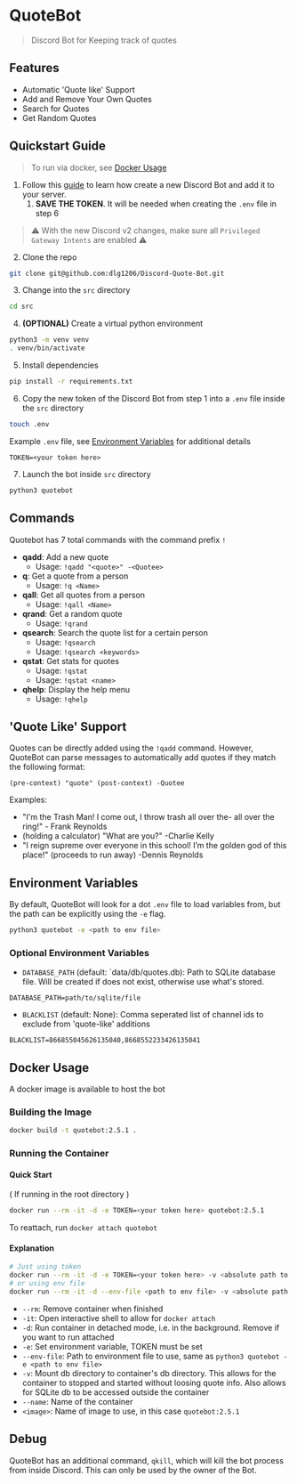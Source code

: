 # QuoteBot
> Discord Bot for Keeping track of quotes

## Features
- Automatic 'Quote like' Support
- Add and Remove Your Own Quotes
- Search for Quotes
- Get Random Quotes

## Quickstart Guide
> To run via docker, see [Docker Usage](#docker-usage)
1. Follow this [guide](https://github.com/reactiflux/discord-irc/wiki/Creating-a-discord-bot-&-getting-a-token) to learn how create a new Discord Bot and add it to your server.
   1. **SAVE THE TOKEN**. It will be needed when creating the `.env` file in step 6
> ⚠️ With the new Discord v2 changes, make sure all `Privileged Gateway Intents` are enabled ⚠️

2. Clone the repo
```bash
git clone git@github.com:dlg1206/Discord-Quote-Bot.git
```
3. Change into the `src` directory
```bash
cd src
```
4. **(OPTIONAL)** Create a virtual python environment
```bash
python3 -m venv venv
. venv/bin/activate
```
5. Install dependencies
```bash
pip install -r requirements.txt
```
6. Copy the new token of the Discord Bot from step 1 into a `.env` file inside the `src` directory
```bash
touch .env
```
Example `.env` file, see [Environment Variables](#environment-variables) for additional details
```
TOKEN=<your token here>
```
7. Launch the bot inside `src` directory
```bash
python3 quotebot
```

## Commands
Quotebot has 7 total commands with the command prefix `!`
- **qadd**: Add a new quote
  - Usage: `!qadd "<quote>" -<Quotee>`
- **q**: Get a quote from a person
  - Usage: `!q <Name>`
- **qall**: Get all quotes from a person
  - Usage: `!qall <Name>`
- **qrand**: Get a random quote
  - Usage: `!qrand`
- **qsearch**: Search the quote list for a certain person
  - Usage: `!qsearch`
  - Usage: `!qsearch <keywords>`
- **qstat**: Get stats for quotes
  - Usage: `!qstat`
  - Usage: `!qstat <name>`
- **qhelp**: Display the help menu
  - Usage: `!qhelp`

## 'Quote Like' Support
Quotes can be directly added using the `!qadd` command. However, QuoteBot can parse messages to automatically add quotes
if they match the following format:

`(pre-context) "quote" (post-context) -Quotee`

Examples:
- "I'm the Trash Man! I come out, I throw trash all over the- all over the ring!" - Frank Reynolds
- (holding a calculator) "What are you?" -Charlie Kelly
- "I reign supreme over everyone in this school! I’m the golden god of this place!" (proceeds to run away) -Dennis Reynolds

## Environment Variables
By default, QuoteBot will look for a dot `.env` file to load variables from, but the path can be explicitly using the
`-e` flag. 
```bash
python3 quotebot -e <path to env file>
```
### Optional Environment Variables
- `DATABASE_PATH` (default: `data/db/quotes.db): Path to SQLite database file. Will be created if does not exist,
otherwise use what's stored.
```
DATABASE_PATH=path/to/sqlite/file
```
- `BLACKLIST` (default: None): Comma seperated list of channel ids to exclude from 'quote-like' additions
```
BLACKLIST=866855045626135040,8668552233426135041
```

## Docker Usage
A docker image is available to host the bot

### Building the Image
```bash
docker build -t quotebot:2.5.1 .
```

### Running the Container
#### Quick Start
( If running in the root directory )
```bash
docker run --rm -it -d -e TOKEN=<your token here> quotebot:2.5.1
```
To reattach, run `docker attach quotebot`

#### Explanation
```bash
# Just using token
docker run --rm -it -d -e TOKEN=<your token here> -v <absolute path to db directory>:/app/data/db --name quotebot quotebot:2.5.1
# or using env file 
docker run --rm -it -d --env-file <path to env file> -v <absolute path to db directory>:/app/data/db --name quotebot quotebot:2.5.1
```
- `--rm`: Remove container when finished
- `-it`: Open interactive shell to allow for `docker attach`
- `-d`: Run container in detached mode, i.e. in the background. Remove if you want to run attached
- `-e`: Set environment variable, TOKEN must be set
- `--env-file`: Path to environment file to use, same as `python3 quotebot -e <path to env file>`
- `-v`: Mount db directory to container's db directory. This allows for the container to stopped and started without 
loosing quote info. Also allows for SQLite db to be accessed outside the container
- `--name`: Name of the container
- `<image>`: Name of image to use, in this case `quotebot:2.5.1`

## Debug
QuoteBot has an additional command, `qkill`, which will kill the bot process from inside Discord. This can only be used 
by the owner of the Bot.
